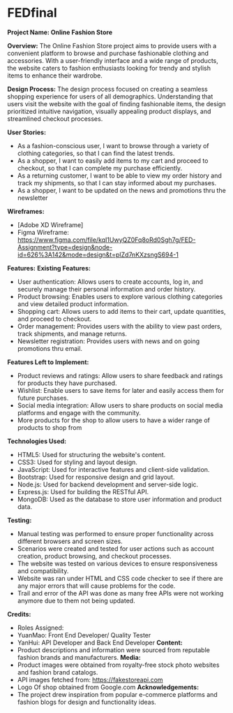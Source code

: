 # FEDfinal
**Project Name: Online Fashion Store**

**Overview:**
The Online Fashion Store project aims to provide users with a convenient platform to browse and purchase fashionable clothing and accessories. With a user-friendly interface and a wide range of products, the website caters to fashion enthusiasts looking for trendy and stylish items to enhance their wardrobe.

**Design Process:**
The design process focused on creating a seamless shopping experience for users of all demographics. Understanding that users visit the website with the goal of finding fashionable items, the design prioritized intuitive navigation, visually appealing product displays, and streamlined checkout processes.

**User Stories:**
- As a fashion-conscious user, I want to browse through a variety of clothing categories, so that I can find the latest trends.
- As a shopper, I want to easily add items to my cart and proceed to checkout, so that I can complete my purchase efficiently.
- As a returning customer, I want to be able to view my order history and track my shipments, so that I can stay informed about my purchases.
- As a shopper, I want to be updated on the news and promotions thru the newsletter

**Wireframes:**
- [Adobe XD Wireframe]
- Figma Wireframe: https://www.figma.com/file/kqI1UwyQZ0Fq8oRd0Sgh7g/FED-Assignment?type=design&node-id=626%3A142&mode=design&t=pIZd7nKXzsngS694-1

**Features:**
**Existing Features:**
- User authentication: Allows users to create accounts, log in, and securely manage their personal information and order history.
- Product browsing: Enables users to explore various clothing categories and view detailed product information.
- Shopping cart: Allows users to add items to their cart, update quantities, and proceed to checkout.
- Order management: Provides users with the ability to view past orders, track shipments, and manage returns.
- Newsletter registration: Provides users with news and on going promotions thru email.

**Features Left to Implement:**
- Product reviews and ratings: Allow users to share feedback and ratings for products they have purchased.
- Wishlist: Enable users to save items for later and easily access them for future purchases.
- Social media integration: Allow users to share products on social media platforms and engage with the community.
- More products for the shop to allow users to have a wider range of products to shop from

**Technologies Used:**
- HTML5: Used for structuring the website's content.
- CSS3: Used for styling and layout design.
- JavaScript: Used for interactive features and client-side validation.
- Bootstrap: Used for responsive design and grid layout.
- Node.js: Used for backend development and server-side logic.
- Express.js: Used for building the RESTful API.
- MongoDB: Used as the database to store user information and product data.

**Testing:**
- Manual testing was performed to ensure proper functionality across different browsers and screen sizes.
- Scenarios were created and tested for user actions such as account creation, product browsing, and checkout processes.
- The website was tested on various devices to ensure responsiveness and compatibility.
- Website was ran under HTML and CSS code checker to see if there are any major errors that will cause problems for the code.
- Trail and error of the API was done as many free APIs were not working anymore due to them not being updated.

**Credits:**
- Roles Assigned:
- YuanMao: Front End Developer/ Quality Tester
- YanHui: API Developer and Back End Developer
**Content:**
- Product descriptions and information were sourced from reputable fashion brands and manufacturers.
**Media:**
- Product images were obtained from royalty-free stock photo websites and fashion brand catalogs.
- API images fetched from: https://fakestoreapi.com
- Logo Of shop obtained from Google.com
**Acknowledgements:**
- The project drew inspiration from popular e-commerce platforms and fashion blogs for design and functionality ideas.